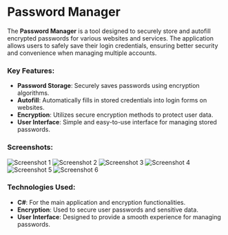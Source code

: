 # Password Manager

The **Password Manager** is a tool designed to securely store and autofill encrypted passwords for various websites and services. The application allows users to safely save their login credentials, ensuring better security and convenience when managing multiple accounts.

### Key Features:
- **Password Storage**: Securely saves passwords using encryption algorithms.
- **Autofill**: Automatically fills in stored credentials into login forms on websites.
- **Encryption**: Utilizes secure encryption methods to protect user data.
- **User Interface**: Simple and easy-to-use interface for managing stored passwords.

### Screenshots:
![Screenshot 1](https://user-images.githubusercontent.com/93151766/177179424-437b2e37-8020-4545-999f-e0b64fbb3f89.png)
![Screenshot 2](https://user-images.githubusercontent.com/93151766/177179430-63028306-bbee-46f4-bca5-4bfbc8da96dc.png)
![Screenshot 3](https://user-images.githubusercontent.com/93151766/177179431-91001d6b-08e7-433a-84a2-61fc10436a16.png)
![Screenshot 4](https://user-images.githubusercontent.com/93151766/177179433-c218222d-f74b-40a1-b879-92befa52b8dc.png)
![Screenshot 5](https://user-images.githubusercontent.com/93151766/177179435-13fd6b4e-d124-463f-8f48-9054363fdbd7.png)
![Screenshot 6](https://user-images.githubusercontent.com/93151766/177179437-ecb119ce-809f-4e98-9e3d-831d20356509.png)

### Technologies Used:
- **C#**: For the main application and encryption functionalities.
- **Encryption**: Used to secure user passwords and sensitive data.
- **User Interface**: Designed to provide a smooth experience for managing passwords.
